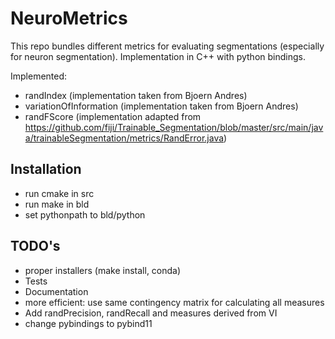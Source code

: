 # NeuroMetrics

This repo bundles different metrics for evaluating segmentations (especially for neuron segmentation).
Implementation in C++ with python bindings.

Implemented:

* randIndex (implementation taken from Bjoern Andres)
* variationOfInformation (implementation taken from Bjoern Andres)
* randFScore (implementation adapted from https://github.com/fiji/Trainable_Segmentation/blob/master/src/main/java/trainableSegmentation/metrics/RandError.java)

## Installation

* run cmake in src
* run make in bld
* set pythonpath to bld/python

## TODO's

* proper installers (make install, conda)
* Tests
* Documentation
* more efficient: use same contingency matrix for calculating all measures
* Add randPrecision, randRecall and measures derived from VI
* change pybindings to pybind11
